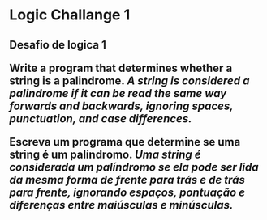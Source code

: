 <h1> Logic Challange 1

<h2> Desafio de logica 1

Write a program that determines whether a string is a palindrome.
*A string is considered a palindrome if it can be read the same way forwards and backwards, ignoring spaces, punctuation, and case differences.*

Escreva um programa que determine se uma string é um palíndromo.
*Uma string é considerada um palíndromo se ela pode ser lida da mesma forma de frente para trás e de trás para frente, ignorando espaços, pontuação e diferenças entre maiúsculas e minúsculas.*